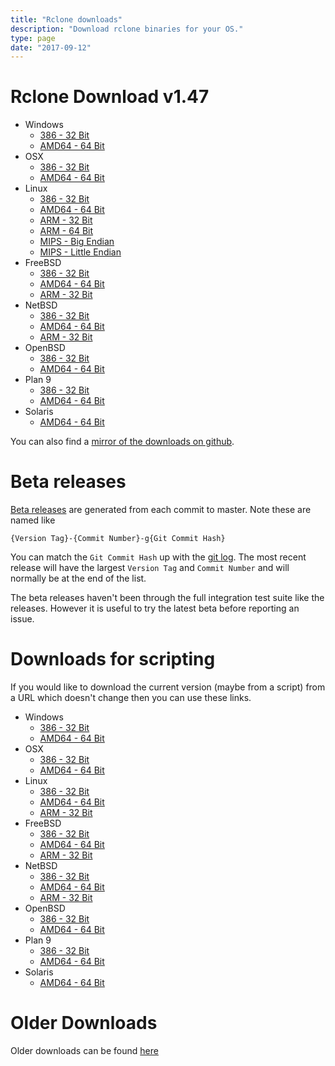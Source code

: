 ```yaml
---
title: "Rclone downloads"
description: "Download rclone binaries for your OS."
type: page
date: "2017-09-12"
---
```


Rclone Download v1.47
=====================

  * Windows
    * [386 - 32 Bit](https://downloads.rclone.org/rclone-v1.47-windows-386.zip)
    * [AMD64 - 64 Bit](https://downloads.rclone.org/rclone-v1.47-windows-amd64.zip)
  * OSX
    * [386 - 32 Bit](https://downloads.rclone.org/rclone-v1.47-osx-386.zip)
    * [AMD64 - 64 Bit](https://downloads.rclone.org/rclone-v1.47-osx-amd64.zip)
  * Linux
    * [386 - 32 Bit](https://downloads.rclone.org/rclone-v1.47-linux-386.zip)
    * [AMD64 - 64 Bit](https://downloads.rclone.org/rclone-v1.47-linux-amd64.zip)
    * [ARM - 32 Bit](https://downloads.rclone.org/rclone-v1.47-linux-arm.zip)
    * [ARM - 64 Bit](https://downloads.rclone.org/rclone-v1.47-linux-arm64.zip)
    * [MIPS - Big Endian](https://downloads.rclone.org/rclone-v1.47-linux-mips.zip)
    * [MIPS - Little Endian](https://downloads.rclone.org/rclone-v1.47-linux-mipsle.zip)
  * FreeBSD
    * [386 - 32 Bit](https://downloads.rclone.org/rclone-v1.47-freebsd-386.zip)
    * [AMD64 - 64 Bit](https://downloads.rclone.org/rclone-v1.47-freebsd-amd64.zip)
    * [ARM - 32 Bit](https://downloads.rclone.org/rclone-v1.47-freebsd-arm.zip)
  * NetBSD
    * [386 - 32 Bit](https://downloads.rclone.org/rclone-v1.47-netbsd-386.zip)
    * [AMD64 - 64 Bit](https://downloads.rclone.org/rclone-v1.47-netbsd-amd64.zip)
    * [ARM - 32 Bit](https://downloads.rclone.org/rclone-v1.47-netbsd-arm.zip)
  * OpenBSD
    * [386 - 32 Bit](https://downloads.rclone.org/rclone-v1.47-openbsd-386.zip)
    * [AMD64 - 64 Bit](https://downloads.rclone.org/rclone-v1.47-openbsd-amd64.zip)
  * Plan 9
    * [386 - 32 Bit](https://downloads.rclone.org/rclone-v1.47-plan9-386.zip)
    * [AMD64 - 64 Bit](https://downloads.rclone.org/rclone-v1.47-plan9-amd64.zip)
  * Solaris
    * [AMD64 - 64 Bit](https://downloads.rclone.org/rclone-v1.47-solaris-amd64.zip)

You can also find a [mirror of the downloads on github](https://github.com/artpar/rclone/releases/tag/v1.47).

Beta releases
=============

[Beta releases](https://beta.rclone.org) are generated from each commit
to master.  Note these are named like

    {Version Tag}-{Commit Number}-g{Git Commit Hash}

You can match the `Git Commit Hash` up with the [git
log](https://github.com/artpar/rclone/commits/master).  The most recent
release will have the largest `Version Tag` and `Commit Number` and
will normally be at the end of the list.

The beta releases haven't been through the full integration test suite
like the releases.  However it is useful to try the latest beta before
reporting an issue.

Downloads for scripting
=======================

If you would like to download the current version (maybe from a
script) from a URL which doesn't change then you can use these links.

  * Windows
    * [386 - 32 Bit](https://downloads.rclone.org/rclone-current-windows-386.zip)
    * [AMD64 - 64 Bit](https://downloads.rclone.org/rclone-current-windows-amd64.zip)
  * OSX
    * [386 - 32 Bit](https://downloads.rclone.org/rclone-current-osx-386.zip)
    * [AMD64 - 64 Bit](https://downloads.rclone.org/rclone-current-osx-amd64.zip)
  * Linux
    * [386 - 32 Bit](https://downloads.rclone.org/rclone-current-linux-386.zip)
    * [AMD64 - 64 Bit](https://downloads.rclone.org/rclone-current-linux-amd64.zip)
    * [ARM - 32 Bit](https://downloads.rclone.org/rclone-current-linux-arm.zip)
  * FreeBSD
    * [386 - 32 Bit](https://downloads.rclone.org/rclone-current-freebsd-386.zip)
    * [AMD64 - 64 Bit](https://downloads.rclone.org/rclone-current-freebsd-amd64.zip)
    * [ARM - 32 Bit](https://downloads.rclone.org/rclone-current-freebsd-arm.zip)
  * NetBSD
    * [386 - 32 Bit](https://downloads.rclone.org/rclone-current-netbsd-386.zip)
    * [AMD64 - 64 Bit](https://downloads.rclone.org/rclone-current-netbsd-amd64.zip)
    * [ARM - 32 Bit](https://downloads.rclone.org/rclone-current-netbsd-arm.zip)
  * OpenBSD
    * [386 - 32 Bit](https://downloads.rclone.org/rclone-current-openbsd-386.zip)
    * [AMD64 - 64 Bit](https://downloads.rclone.org/rclone-current-openbsd-amd64.zip)
  * Plan 9
    * [386 - 32 Bit](https://downloads.rclone.org/rclone-current-plan9-386.zip)
    * [AMD64 - 64 Bit](https://downloads.rclone.org/rclone-current-plan9-amd64.zip)
  * Solaris
    * [AMD64 - 64 Bit](https://downloads.rclone.org/rclone-current-solaris-amd64.zip)

Older Downloads
==============

Older downloads can be found [here](https://downloads.rclone.org/)
